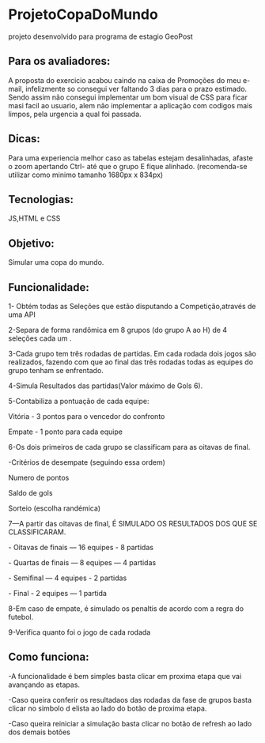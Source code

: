 # ProjetoCopaDoMundo

<p>projeto desenvolvido para programa de estagio GeoPost</p>
<h2>Para os avaliadores:</h2>
    A proposta do exercicio acabou  caindo na caixa de Promoções do meu e-mail, infelizmente  so consegui  ver faltando 3 dias para o prazo estimado. Sendo assim não consegui implementar um bom visual de CSS para ficar masi facil ao usuario, alem não implementar a aplicação com codigos mais limpos, pela urgencia a qual foi passada. 
<h2>Dicas:</h2>
    Para uma experiencia melhor caso as tabelas estejam desalinhadas, afaste o zoom apertando Ctrl- até que o grupo E fique alinhado.
    (recomenda-se utilizar como minimo tamanho 1680px x 834px)
<h2>Tecnologias:</h2>
    JS,HTML e CSS
<h2>Objetivo:</h2>
    Simular uma copa do mundo.
<h2>Funcionalidade:</h2>
  <p>  1- Obtém todas as Seleções que estão disputando a Competição,através de uma API</p>
   <p> 2-Separa de forma randômica em 8 grupos (do grupo A ao H) de 4 seleções cada um .</p>
   <p> 3-Cada grupo tem três rodadas de partidas. Em cada rodada dois jogos são realizados, fazendo com
    que ao final das três rodadas todas as equipes do grupo tenham se enfrentado. </p>
    <p>4-Simula Resultados das partidas(Valor máximo de Gols 6).</p>
   <p> 5-Contabiliza a pontuação de cada equipe:</p>
         <p>Vitória - 3 pontos para o vencedor do confronto  </p>
        <p> Empate - 1 ponto para cada equipe  </p>
   <p> 6-Os dois primeiros de cada grupo se classificam para as oitavas de final. </p>
        <p> -Critérios de desempate (seguindo essa ordem) </p>
           <p>   Numero de pontos  </p>
             <p> Saldo de gols </p>
              <p>Sorteio (escolha randémica) </p>
  <p>  7—A partir das oitavas de final, É SIMULADO OS RESULTADOS DOS QUE SE CLASSIFICARAM.  </p>
        <p> - Oitavas de finais — 16 equipes - 8 partidas </p>
         <p>- Quartas de finais — 8 equipes — 4 partidas </p>
         <p>- Semifinal — 4 equipes - 2 partidas  </p>
         <p>- Final - 2 equipes — 1 partida </p>
    <p>8-Em caso de empate, é simulado os penaltis de acordo com a regra do futebol. </p>
    <p>9-Verifica quanto foi o jogo de cada rodada </p>
<h2> Como funciona:</h2>
    <p> -A funcionalidade é bem simples basta clicar em proxima etapa que vai avançando as etapas. </p>
    <p> -Caso queira conferir os resultadaos das rodadas da fase de grupos basta clicar no simbolo d elista ao lado do botão de proxima etapa.</p>
    <p> -Caso queira reiniciar a simulação basta  clicar no botão de refresh ao lado dos demais botões</p>




